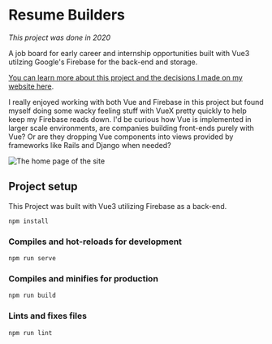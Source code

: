 # Resume Builders

_This project was done in 2020_

A job board for early career and internship opportunities built with Vue3 utilzing Google's Firebase for the back-end and storage.

[You can learn more about this project and the decisions I made on my website here](https://stracey.dev/projects/resumebuilders).

I really enjoyed working with both Vue and Firebase in this project but found myself doing some wacky feeling stuff with VueX pretty quickly to help keep my Firebase reads down. I'd be curious how Vue is implemented in larger scale environments, are companies building front-ends purely with Vue? Or are they dropping Vue components into views provided by frameworks like Rails and Django when needed?

![The home page of the site](https://d33wubrfki0l68.cloudfront.net/037167799aad0defd7e8dcadbf95736ee86c2c5b/8d080/screenshots/rbuilders/filtered.png)

## Project setup

This Project was built with Vue3 utilizing Firebase as a back-end.

```
npm install
```

### Compiles and hot-reloads for development

```
npm run serve
```

### Compiles and minifies for production

```
npm run build
```

### Lints and fixes files

```
npm run lint
```

